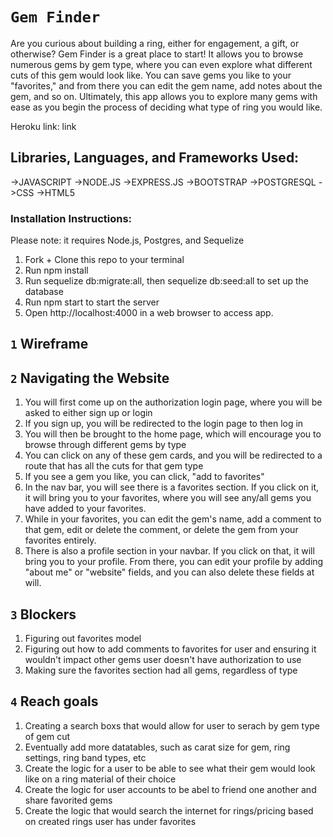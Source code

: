 # `Gem Finder`
Are you curious about building a ring, either for engagement, a gift, or otherwise? Gem Finder is a great place to start! It allows you to browse numerous gems by gem type, where you can even explore what different cuts of this gem would look like. You can save gems you like to your "favorites," and from there you can edit the gem name, add notes about the gem, and so on. Ultimately, this app allows you to explore many gems with ease as you begin the process of deciding what type of ring you would like. 

Heroku link: link

## Libraries, Languages, and Frameworks Used:
->JAVASCRIPT
->NODE.JS
->EXPRESS.JS
->BOOTSTRAP
->POSTGRESQL
->CSS
->HTML5


### Installation Instructions:
Please note: it requires Node.js, Postgres, and Sequelize
1. Fork + Clone this repo to your terminal
2. Run npm install
3. Run sequelize db:migrate:all, then sequelize db:seed:all to set up the database
4. Run npm start to start the server
5. Open http://localhost:4000 in a web browser to access app.


## `1` Wireframe


## `2` Navigating the Website
1. You will first come up on the authorization login page, where you will be asked to either sign up or login 
2. If you sign up, you will be redirected to the login page to then log in 
3. You will then be brought to the home page, which will encourage you to browse through different gems by type
4. You can click on any of these gem cards, and you will be redirected to a route that has all the cuts for that gem type
5. If you see a gem you like, you can click, "add to favorites"
6. In the nav bar, you will see there is a favorites section. If you click on it, it will bring you to your favorites, where you will see any/all gems you have added to your favorites. 
7. While in your favorites, you can edit the gem's name, add a comment to that gem, edit or delete the comment, or delete the gem from your favorites entirely.
8. There is also a profile section in your navbar. If you click on that, it will bring you to your profile. From there, you can edit your profile by adding "about me" or "website" fields, and you can also delete these fields at will.

## `3` Blockers
1. Figuring out favorites model
2. Figuring out how to add comments to favorites for user and ensuring it wouldn't impact other gems user doesn't have authorization to use
3. Making sure the favorites section had all gems, regardless of type

## `4` Reach goals
1. Creating a search boxs that would allow for user to serach by gem type of gem cut
2. Eventually add more datatables, such as carat size for gem, ring settings, ring band types, etc
3. Create the logic for a user to be able to see what their gem would look like on a ring material of their choice
4. Create the logic for user accounts to be abel to friend one another and share favorited gems
5. Create the logic that would search the internet for rings/pricing based on created rings user has under favorites